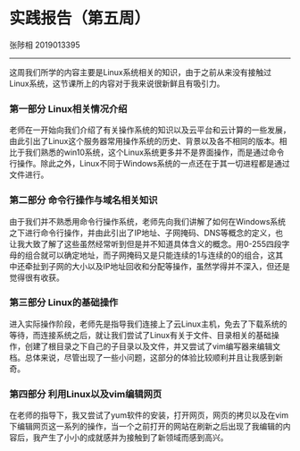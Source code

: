 # 实践报告（第五周）

张陟相   2019013395

***********

这周我们所学的内容主要是Linux系统相关的知识，由于之前从来没有接触过Linux系统，这节课所上的内容对于我来说很新鲜且有吸引力。

### 第一部分  Linux相关情况介绍
老师在一开始向我们介绍了有关操作系统的知识以及云平台和云计算的一些发展，由此引出了Linux这个服务器常用操作系统的历史、背景以及各不相同的版本。相比于我们熟悉的win10系统，这个Linux系统更多并不是界面操作，而是通过命令行操作。除此之外，Linux不同于Windows系统的一点还在于其一切进程都是通过文件进行。

### 第二部分 命令行操作与域名相关知识

由于我们并不熟悉用命令行操作系统，老师先向我们讲解了如何在Windows系统之下进行命令行操作，并由此引出了IP地址、子网掩码、DNS等概念的定义，也让我大致了解了这些虽然经常听到但是并不知道具体含义的概念。用0-255四段字母的组合就可以确定地址，而子网掩码又是只能连续的1与连续的0的组合，这其中还牵扯到子网的大小以及IP地址回收和分配等操作，虽然学得并不深入，但还是觉得很有收获。

### 第三部分 Linux的基础操作

进入实际操作阶段，老师先是指导我们连接上了云Linux主机，免去了下载系统的等待，而连接系统之后，就让我们尝试了Linux有关于文件、目录相关的基础操作，创建了根目录之下自己的子目录以及文件，并又尝试了vim编写器来编辑文档。总体来说，尽管出现了一些小问题，这部分的体验比较顺利并且让我感到新奇。

### 第四部分 利用Linux以及vim编辑网页

在老师的指导下，我又尝试了yum软件的安装，打开网页，网页的拷贝以及在vim下编辑网页这一系列的操作，当一个之前打开的网站在刷新之后出现了我编辑的内容后，我产生了小小的成就感并为接触到了新领域而感到高兴。